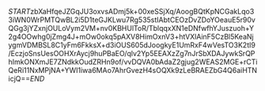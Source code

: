 $START$zbXaHfqeJZGqJU3oxvsADmj5k+00xeSSjXq/AoogBQtKpNCGakLqo33iWN0WrPMTQwBL2i5D1teGJKLwu7Rg535stIAbtCEOzDvZDoYOeauE5r90vQGg3jYZxnjOULoVym2VM+nv0KBHUlToR/TblqqxXN1eDNfwfhYJuszuoh+Y2g4OOwhg0jZmg4J+mOw0okq5pAXV8HimOxnV3+htVXlAinF5CzBl5KeaNjygmVDMBSL8C1yFm6FkksX+d3iOUS605dJoogkyE1UmRxF4wVesTO3K2tI9/EczjoSnsUesOOHXrAycj9huPBaEO/qlv2Yp5EEAXzZg7nJrSbXDAJywkSrQPhImkONXmJE7ZNdkkOudZRHn9of/vvDQVA0bAdaZ2gjug2WEAS2MGE+rCTiQeRi11NxMPjNA+YWI1iwa6MAo7AhrGvezH4sOQXk9zLeBRAEZbG4Q6aiHTNicjQ==$END$